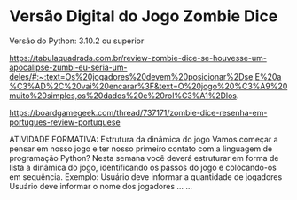 # Versão Digital do Jogo Zombie Dice
Versão do Python: 3.10.2 ou superior

https://tabulaquadrada.com.br/review-zombie-dice-se-houvesse-um-apocalipse-zumbi-eu-seria-um-deles/#:~:text=Os%20jogadores%20devem%20posicionar%2Dse,E%20a%C3%AD%2C%20vai%20encarar%3F&text=O%20jogo%20%C3%A9%20muito%20simples,os%20dados%20e%20rol%C3%A1%2Dlos.


https://boardgamegeek.com/thread/737171/zombie-dice-resenha-em-portugues-review-portuguese


ATIVIDADE FORMATIVA: Estrutura da dinâmica do jogo
Vamos começar a pensar em nosso jogo e ter nosso primeiro contato com a linguagem de programação Python? Nesta semana você deverá estruturar em forma de lista a dinâmica do jogo, identificando os passos do jogo e colocando-os em sequência. 
Exemplo:
Usuário deve informar a quantidade de jogadores
Usuário deve informar o nome dos jogadores
...
...

